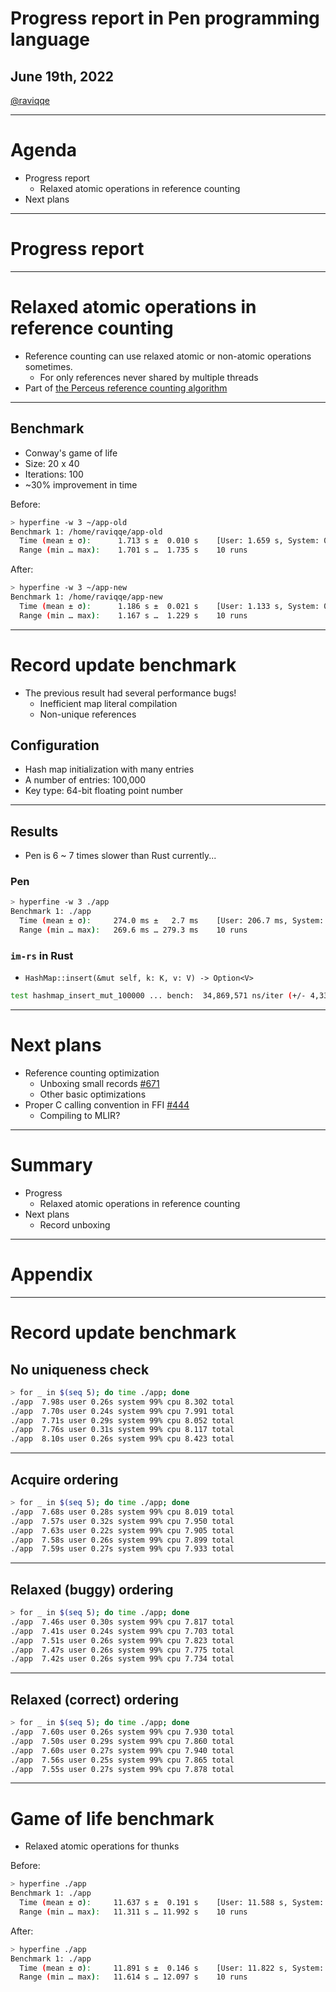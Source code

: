 # Progress report in Pen programming language

## June 19th, 2022

[@raviqqe](https://github.com/raviqqe)

---

# Agenda

- Progress report
  - Relaxed atomic operations in reference counting
- Next plans

---

# Progress report

---

# Relaxed atomic operations in reference counting

- Reference counting can use relaxed atomic or non-atomic operations sometimes.
  - For only references never shared by multiple threads
- Part of [the Perceus reference counting algorithm](https://www.microsoft.com/en-us/research/publication/perceus-garbage-free-reference-counting-with-reuse/)

---

## Benchmark

- Conway's game of life
- Size: 20 x 40
- Iterations: 100
- ~30% improvement in time

Before:

```sh
> hyperfine -w 3 ~/app-old
Benchmark 1: /home/raviqqe/app-old
  Time (mean ± σ):      1.713 s ±  0.010 s    [User: 1.659 s, System: 0.009 s]
  Range (min … max):    1.701 s …  1.735 s    10 runs
```

After:

```sh
> hyperfine -w 3 ~/app-new
Benchmark 1: /home/raviqqe/app-new
  Time (mean ± σ):      1.186 s ±  0.021 s    [User: 1.133 s, System: 0.007 s]
  Range (min … max):    1.167 s …  1.229 s    10 runs
```

---

# Record update benchmark

- The previous result had several performance bugs!
  - Inefficient map literal compilation
  - Non-unique references

## Configuration

- Hash map initialization with many entries
- A number of entries: 100,000
- Key type: 64-bit floating point number

---

## Results

- Pen is 6 ~ 7 times slower than Rust currently...

### Pen

```sh
> hyperfine -w 3 ./app
Benchmark 1: ./app
  Time (mean ± σ):     274.0 ms ±   2.7 ms    [User: 206.7 ms, System: 16.8 ms]
  Range (min … max):   269.6 ms … 279.3 ms    10 runs
```

### `im-rs` in Rust

- `HashMap::insert(&mut self, k: K, v: V) -> Option<V>`

```sh
test hashmap_insert_mut_100000 ... bench:  34,869,571 ns/iter (+/- 4,337,627)
```

---

# Next plans

- Reference counting optimization
  - Unboxing small records [#671](https://github.com/pen-lang/pen/issues/671)
  - Other basic optimizations
- Proper C calling convention in FFI [#444](https://github.com/pen-lang/pen/issues/444)
  - Compiling to MLIR?

---

# Summary

- Progress
  - Relaxed atomic operations in reference counting
- Next plans
  - Record unboxing

---

# Appendix

---

# Record update benchmark

## No uniqueness check

```sh
> for _ in $(seq 5); do time ./app; done
./app  7.98s user 0.26s system 99% cpu 8.302 total
./app  7.70s user 0.24s system 99% cpu 7.991 total
./app  7.71s user 0.29s system 99% cpu 8.052 total
./app  7.76s user 0.31s system 99% cpu 8.117 total
./app  8.10s user 0.26s system 99% cpu 8.423 total
```

---

## Acquire ordering

```sh
> for _ in $(seq 5); do time ./app; done
./app  7.68s user 0.28s system 99% cpu 8.019 total
./app  7.57s user 0.32s system 99% cpu 7.950 total
./app  7.63s user 0.22s system 99% cpu 7.905 total
./app  7.58s user 0.26s system 99% cpu 7.899 total
./app  7.59s user 0.27s system 99% cpu 7.933 total
```

---

## Relaxed (buggy) ordering

```sh
> for _ in $(seq 5); do time ./app; done
./app  7.46s user 0.30s system 99% cpu 7.817 total
./app  7.41s user 0.24s system 99% cpu 7.703 total
./app  7.51s user 0.26s system 99% cpu 7.823 total
./app  7.47s user 0.26s system 99% cpu 7.775 total
./app  7.42s user 0.26s system 99% cpu 7.734 total
```

---

## Relaxed (correct) ordering

```sh
> for _ in $(seq 5); do time ./app; done
./app  7.60s user 0.26s system 99% cpu 7.930 total
./app  7.50s user 0.29s system 99% cpu 7.860 total
./app  7.60s user 0.27s system 99% cpu 7.940 total
./app  7.56s user 0.25s system 99% cpu 7.865 total
./app  7.55s user 0.27s system 99% cpu 7.878 total
```

---

# Game of life benchmark

- Relaxed atomic operations for thunks

Before:

```sh
> hyperfine ./app
Benchmark 1: ./app
  Time (mean ± σ):     11.637 s ±  0.191 s    [User: 11.588 s, System: 0.094 s]
  Range (min … max):   11.311 s … 11.992 s    10 runs
```

After:

```sh
> hyperfine ./app
Benchmark 1: ./app
  Time (mean ± σ):     11.891 s ±  0.146 s    [User: 11.822 s, System: 0.109 s]
  Range (min … max):   11.614 s … 12.097 s    10 runs
```
